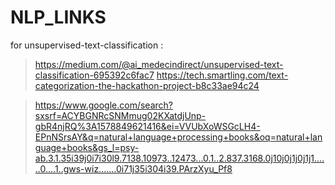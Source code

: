 # NLP_LINKS

for unsupervised-text-classification :
>https://medium.com/@ai_medecindirect/unsupervised-text-classification-695392c6fac7
>https://tech.smartling.com/text-categorization-the-hackathon-project-b8c33ae94c24

>https://www.google.com/search?sxsrf=ACYBGNRcSNMmug02KXatdjUnp-gbR4njRQ%3A1578849621416&ei=VVUbXoWSGcLH4-EPnNSrsAY&q=natural+language+processing+books&oq=natural+language+books&gs_l=psy-ab.3.1.35i39j0i7i30l9.7138.10973..12473...0.1..2.837.3168.0j10j0j1j0j1j1......0....1..gws-wiz.......0i71j35i304i39.PArzXyu_Pf8


